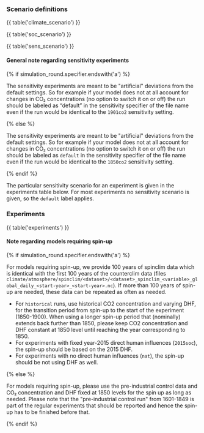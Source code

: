 ### Scenario definitions

{{ table('climate_scenario') }}

{{ table('soc_scenario') }}

{{ table('sens_scenario') }}

#### General note regarding sensitivity experiments

{% if simulation_round.specifier.endswith('a') %}

The sensitivity experiments are meant to be "artificial" deviations from the default settings. So for example if your model does not at all account for changes in CO₂ concentrations (no option to switch it on or off) the run should be labeled as “default” in the sensitivity specifier of the file name even if the run would be identical to the `1901co2` sensitivity setting.

{% else %}

The sensitivity experiments are meant to be "artificial" deviations from the default settings. So for example if your model does not at all account for changes in CO₂ concentrations (no option to switch it on or off) the run should be labeled as `default` in the sensitivity specifier of the file name even if the run would be identical to the `1850co2` sensitivity setting.

{% endif %}

The particular sensitivity scenario for an experiment is given in the experiments table below. For most experiments no sensitivity scenario is given, so the `default` label applies.


### Experiments

{{ table('experiments') }}

#### Note regarding models requiring spin-up

{% if simulation_round.specifier.endswith('a') %}

For models requiring spin-up, we provide 100 years of spinclim data which is identical with the first 100 years of the counterclim data (files `climate/atmosphere/spinclim/<dataset>/<dataset>_spinclim_<variable>_global_daily_<start-year>_<start-year>.nc`). If more than 100 years of spin-up are needed, these data can be repeated as often as needed.

* For `historical` runs, use historical CO2 concentration and varying DHF, for the transition period from spin-up to the start of the experiment (1850-1900). When using a longer spin-up period that (nominally) extends back further than 1850, please keep CO2 concentration and DHF constant at 1850 level until reaching the year corresponding to 1850.
* For experiments with fixed year-2015 direct human influences (`2015soc`), the spin-up should be based on the 2015 DHF.
* For experiments with no direct human influences (`nat`), the spin-up should be not using DHF as well.

{% else %}

For models requiring spin-up, please use the pre-industrial control data and CO₂ concentration and DHF fixed at 1850 levels for the spin up as long as needed. Please note that the "pre-industrial control run" from 1601-1849 is part of the regular experiments that should be reported and hence the spin-up has to be finished before that.

{% endif %}
